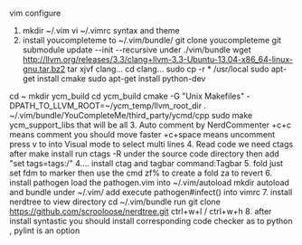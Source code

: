 vim configure
1. mkdir ~/.vim  vi ~/.vimrc
syntax and theme
2. install youcompleteme to ~/.vim/bundle/
git clone youcompleteme
git submodule update --init --recursive   under ./vim/bundle
wget http://llvm.org/releases/3.3/clang+llvm-3.3-Ubuntu-13.04-x86_64-linux-gnu.tar.bz2
tar xjvf clang...
cd clang...
sudo cp -r *  /usr/local
sudo apt-get install cmake
sudo apt-get install python-dev

cd ~
mkdir ycm_build
cd ycm_build
cmake -G "Unix Makefiles" -DPATH_TO_LLVM_ROOT=~/ycm_temp/llvm_root_dir . ~/.vim/bundle/YouCompleteMe/third_party/ycmd/cpp
sudo make ycm_support_libs
that will be all 
3. Auto comment by NerdCommenter   \+c+c means comment you should move faster \+c+space means uncomment   press v to into Visual mode to select multi lines 
4. Read code we need ctags  after make install   run  ctags -R under the source code directory  then add "set tags=tags:/"
4.... install ctag and tagbar command:Tagbar 
5. fold just set fdm to marker  then use the cmd zf% to create a fold  za to revert
6. install pathogen  load the pathogen.vim into ~/.vim/autoload  mkdir autoload and bundle under ~/.vim/ add execute pathogen#infect() into vimrc
7. install nerdtree to view directory cd ~/.vim/bundle run git clone https://github.com/scrooloose/nerdtree.git  ctrl+w+l  /   ctrl+w+h
8. after install syntastic you should install corresponding code checker as to python , pylint is an option
